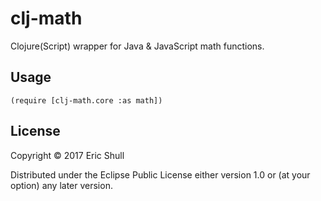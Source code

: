 # clj-math

Clojure(Script) wrapper for Java & JavaScript math functions.

## Usage

```
(require [clj-math.core :as math])
```

## License

Copyright © 2017 Eric Shull

Distributed under the Eclipse Public License either version 1.0 or (at
your option) any later version.
